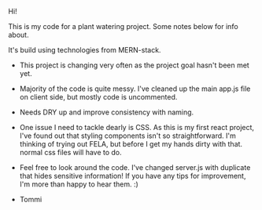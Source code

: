 Hi!

This is my code for a plant watering project. Some notes below for info about.

It's build using technologies from MERN-stack.

- This project is changing very often as the project goal hasn't been met yet.
- Majority of the code is quite messy. I've cleaned up the main app.js file on client side, but mostly code is uncommented.
- Needs DRY up and improve consistency with naming.
- One issue I need to tackle dearly is CSS. As this is my first react project, I've found out that styling components isn't so straightforward. I'm thinking of trying out FELA, but before I get my hands dirty with that. normal css files will have to do.

- Feel free to look around the code. I've changed server.js with duplicate that hides sensitive information! If you have any tips for improvement, I'm more than happy to hear them. :)

- Tommi

